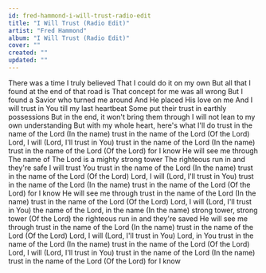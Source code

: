 ```yaml
---
id: fred-hammond-i-will-trust-radio-edit
title: "I Will Trust (Radio Edit)"
artist: "Fred Hammond"
album: "I Will Trust (Radio Edit)"
cover: ""
created: ""
updated: ""
---
```


There was a time I truly believed
That I could do it on my own
But all that I found at the end of that road is
That concept for me was all wrong
But I found a Savior who turned me around
And He placed His love on me
And I will trust in You till my last heartbeat
Some put their trust in earthly possessions
But in the end, it won't bring them through
I will not lean to my own understanding
But with my whole heart, here's what I'll do
trust in the name of the Lord
(In the name) trust in the name of the Lord
(Of the Lord) Lord, I will
(Lord, I'll trust in You)
trust in the name of the Lord
(In the name) trust in the name of the Lord
(Of the Lord) for I know
He will see me through
The name of The Lord is a mighty strong tower
The righteous run in and they're safe
I will trust You
trust in the name of the Lord
(In the name) trust in the name of the Lord
(Of the Lord) Lord, I will
(Lord, I'll trust in You)
trust in the name of the Lord
(In the name) trust in the name of the Lord
(Of the Lord) for I know
He will see me through
trust in the name of the Lord
(In the name) trust in the name of the Lord
(Of the Lord) Lord, I will
(Lord, I'll trust in You)
the name of the Lord, in the name
(In the name) strong tower, strong tower
(Of the Lord) the righteous run in and they're saved
He will see me through
trust in the name of the Lord
(In the name) trust in the name of the Lord
(Of the Lord) Lord, I will
(Lord, I'll trust in You)
Lord, in You
trust in the name of the Lord
(In the name) trust in the name of the Lord
(Of the Lord) Lord, I will
(Lord, I'll trust in You)
trust in the name of the Lord
(In the name) trust in the name of the Lord
(Of the Lord) for I know